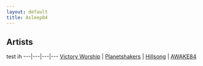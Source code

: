 ```yaml
---
layout: default
title: Asleep84
---
```


## Artists
test ih
---|---|---|---
[Victory Worship](/artists/victory) | [Planetshakers](/artists/planetshakers) | [Hillsong](/artists/hillsong) | [AWAKE84](/artists/a84)

